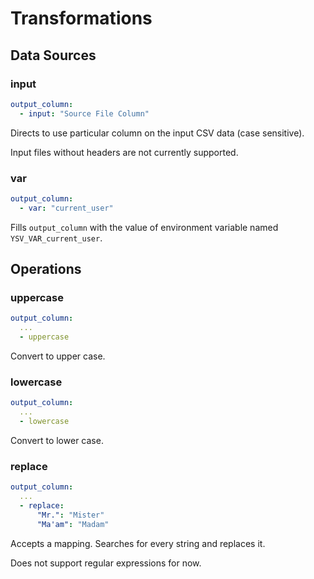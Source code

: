 # Transformations

## Data Sources

### input

```yaml
output_column:
  - input: "Source File Column"
```

Directs to use particular column on the input CSV data (case sensitive).

Input files without headers are not currently supported.

### var

```yaml
output_column:
  - var: "current_user"
```

Fills `output_column` with the value of environment variable named `YSV_VAR_current_user`.

## Operations

### uppercase

```yaml
output_column:
  ...
  - uppercase
```

Convert to upper case.

### lowercase

```yaml
output_column:
  ...
  - lowercase
```

Convert to lower case.

### replace

```yaml
output_column:
  ...
  - replace:
      "Mr.": "Mister"
      "Ma'am": "Madam"
```

Accepts a mapping. Searches for every string and replaces it.

Does not support regular expressions for now.


